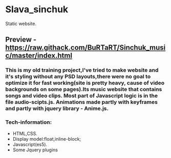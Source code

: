 # Slava_sinchuk
Static website.

## Preview - https://raw.githack.com/BuRTaRT/Sinchuk_music/master/index.html

### This is my old training project,I've tried to make website and it's styling without any PSD layouts,there were no goal to optimize it for fast working(site is pretty heavy, cause of video backgrounds on some pages).Its music website that contains songs and video clips. Most part of Javascript logic is in the file audio-scipts.js. Animations made partly with keyframes and partly with jquery library - Anime.js.



### Tech-information:
- HTML,CSS.
- Display model:float,inline-block;
- Javascript(es5).
- Some Jquery plugins

